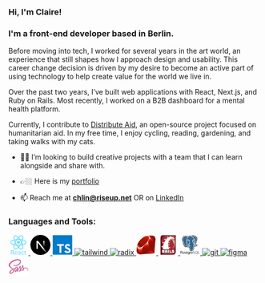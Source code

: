 <h3 align="left">Hi, I'm Claire!</h3>
<h3>I'm a front-end developer based in Berlin.</h3>

<p align="left">
Before moving into tech, I worked for several years in the art world, an experience that still shapes how I approach design and usability.
This career change decision is driven by my desire to become an active part of using technology to help create value for the world we live in.

Over the past two years, I’ve built web applications with React, Next.js, and Ruby on Rails. Most recently, I worked on a B2B dashboard for a mental health platform.  

Currently, I contribute to [Distribute Aid](https://github.com/distributeaid), an open-source project focused on humanitarian aid. 
In my free time, I enjoy cycling, reading, gardening, and taking walks with my cats.  

</p>

- 💃🏻 I’m looking to build creative projects with a team that I can learn alongside and share with.

- 👉🏼 Here is my [portfolio](https://huiclaire.github.io/portfolio-website-claire/)

- 📫 Reach me at **chlin@riseup.net** OR on [LinkedIn](https://www.linkedin.com/in/clairechlin/) 


<p align="left">
</p>

<h3 align="left">Languages and Tools:</h3>
<p align="left"> 
  <a href="https://reactjs.org/" target="_blank" rel="noreferrer"> 
    <img src="https://raw.githubusercontent.com/devicons/devicon/master/icons/react/react-original-wordmark.svg" alt="react" width="40" height="40"/> 
  </a> 
  <a href="https://nextjs.org/" target="_blank" rel="noreferrer"> 
    <img src="https://raw.githubusercontent.com/devicons/devicon/master/icons/nextjs/nextjs-original.svg" alt="nextjs" width="40" height="40"/> 
  </a> 
  <a href="https://www.typescriptlang.org/" target="_blank" rel="noreferrer"> 
    <img src="https://raw.githubusercontent.com/devicons/devicon/master/icons/typescript/typescript-original.svg" alt="typescript" width="40" height="40"/> 
  </a> 
  <a href="https://tailwindcss.com/" target="_blank" rel="noreferrer"> 
    <img src="https://www.vectorlogo.zone/logos/tailwindcss/tailwindcss-icon.svg" alt="tailwind" width="40" height="40"/> 
  </a> 
  <a href="https://www.radix-ui.com/" target="_blank" rel="noreferrer"> 
    <img src="https://avatars.githubusercontent.com/u/75042452?s=200&v=4" alt="radix" width="40" height="40"/> 
  </a> 
  <a href="https://www.ruby-lang.org/en/" target="_blank" rel="noreferrer"> 
    <img src="https://raw.githubusercontent.com/devicons/devicon/master/icons/ruby/ruby-original.svg" alt="ruby" width="40" height="40"/> 
  </a> 
  <a href="https://rubyonrails.org" target="_blank" rel="noreferrer"> 
    <img src="https://raw.githubusercontent.com/devicons/devicon/master/icons/rails/rails-original-wordmark.svg" alt="rails" width="40" height="40"/> 
  </a> 
  <a href="https://www.postgresql.org" target="_blank" rel="noreferrer"> 
    <img src="https://raw.githubusercontent.com/devicons/devicon/master/icons/postgresql/postgresql-original-wordmark.svg" alt="postgresql" width="40" height="40"/> 
  </a> 
  <a href="https://git-scm.com/" target="_blank" rel="noreferrer"> 
    <img src="https://www.vectorlogo.zone/logos/git-scm/git-scm-icon.svg" alt="git" width="40" height="40"/> 
  </a> 
  <a href="https://www.figma.com/" target="_blank" rel="noreferrer"> 
    <img src="https://www.vectorlogo.zone/logos/figma/figma-icon.svg" alt="figma" width="40" height="40"/> 
  </a> 
  <a href="https://sass-lang.com" target="_blank" rel="noreferrer"> 
    <img src="https://raw.githubusercontent.com/devicons/devicon/master/icons/sass/sass-original.svg" alt="sass" width="40" height="40"/> 
  </a> 
</p>
